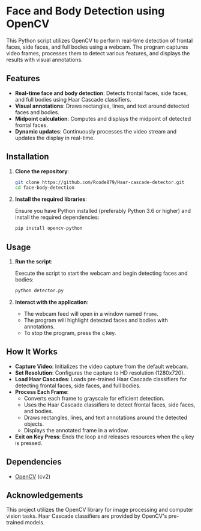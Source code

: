 # Face and Body Detection using OpenCV

This Python script utilizes OpenCV to perform real-time detection of frontal faces, side faces, and full bodies using a webcam. The program captures video frames, processes them to detect various features, and displays the results with visual annotations.

## Features

- **Real-time face and body detection**: Detects frontal faces, side faces, and full bodies using Haar Cascade classifiers.
- **Visual annotations**: Draws rectangles, lines, and text around detected faces and bodies.
- **Midpoint calculation**: Computes and displays the midpoint of detected frontal faces.
- **Dynamic updates**: Continuously processes the video stream and updates the display in real-time.

## Installation

1. **Clone the repository**:

    ```bash
    git clone https://github.com/Rcode879/Haar-cascade-detector.git
    cd face-body-detection
    ```

2. **Install the required libraries**:

    Ensure you have Python installed (preferably Python 3.6 or higher) and install the required dependencies:

    ```bash
    pip install opencv-python
    ```

## Usage

1. **Run the script**:

    Execute the script to start the webcam and begin detecting faces and bodies:

    ```bash
    python detector.py
    ```

2. **Interact with the application**:

    - The webcam feed will open in a window named `frame`.
    - The program will highlight detected faces and bodies with annotations.
    - To stop the program, press the `q` key.

## How It Works

- **Capture Video**: Initializes the video capture from the default webcam.
- **Set Resolution**: Configures the capture to HD resolution (1280x720).
- **Load Haar Cascades**: Loads pre-trained Haar Cascade classifiers for detecting frontal faces, side faces, and full bodies.
- **Process Each Frame**:
  - Converts each frame to grayscale for efficient detection.
  - Uses the Haar Cascade classifiers to detect frontal faces, side faces, and bodies.
  - Draws rectangles, lines, and text annotations around the detected objects.
  - Displays the annotated frame in a window.
- **Exit on Key Press**: Ends the loop and releases resources when the `q` key is pressed.

## Dependencies

- [OpenCV](https://opencv.org/) (cv2)

## Acknowledgements

This project utilizes the OpenCV library for image processing and computer vision tasks. Haar Cascade classifiers are provided by OpenCV's pre-trained models.



